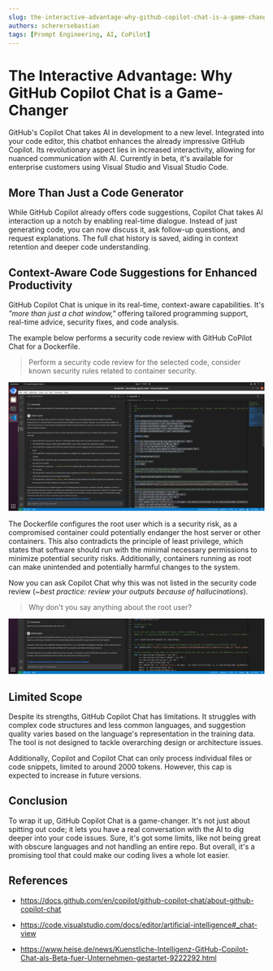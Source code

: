 ```yaml
---
slug: the-interactive-advantage-why-github-copilot-chat-is-a-game-changer
authors: scherersebastian
tags: [Prompt Engineering, AI, CoPilot]
---
```


# The Interactive Advantage: Why GitHub Copilot Chat is a Game-Changer

GitHub's Copilot Chat takes AI in development to a new level. Integrated into your code editor, this chatbot enhances the already impressive GitHub Copilot. Its revolutionary aspect lies in increased interactivity, allowing for nuanced communication with AI. Currently in beta, it's available for enterprise customers using Visual Studio and Visual Studio Code.

<!--truncate-->

## More Than Just a Code Generator

While GitHub Copilot already offers code suggestions, Copilot Chat takes AI interaction up a notch by enabling real-time dialogue. Instead of just generating code, you can now discuss it, ask follow-up questions, and request explanations. The full chat history is saved, aiding in context retention and deeper code understanding.

## Context-Aware Code Suggestions for Enhanced Productivity

GitHub Copilot Chat is unique in its real-time, context-aware capabilities. It's _"more than just a chat window,"_ offering tailored programming support, real-time advice, security fixes, and code analysis.

The example below performs a security code review with GitHub CoPilot Chat for a Dockerfile.

> Perform a security code review for the selected code, consider known security rules related to container security.

![Dockerfile Security Code Reivew](assets/Screenshot_from_2023-09-11_19-21-02.png)

The Dockerfile configures the root user which is a security risk, as a compromised container could potentially endanger the host server or other containers. This also contradicts the principle of least privilege, which states that software should run with the minimal necessary permissions to minimize potential security risks. Additionally, containers running as root can make unintended and potentially harmful changes to the system.

Now you can ask Copilot Chat why this was not listed in the security code review (_~best practice: review your outputs because of hallucinations_).

> Why don't you say anything about the root user?

![Dockerfile Security Code Reivew No Root](assets/Screenshot_from_2023-09-12_21-42-42.png)

## Limited Scope

Despite its strengths, GitHub Copilot Chat has limitations. It struggles with complex code structures and less common languages, and suggestion quality varies based on the language's representation in the training data. The tool is not designed to tackle overarching design or architecture issues.

Additionally, Copilot and Copilot Chat can only process individual files or code snippets, limited to around 2000 tokens. However, this cap is expected to increase in future versions.

## Conclusion

To wrap it up, GitHub Copilot Chat is a game-changer. It's not just about spitting out code; it lets you have a real conversation with the AI to dig deeper into your code issues. Sure, it's got some limits, like not being great with obscure languages and not handling an entire repo. But overall, it's a promising tool that could make our coding lives a whole lot easier.

## References

- https://docs.github.com/en/copilot/github-copilot-chat/about-github-copilot-chat

- https://code.visualstudio.com/docs/editor/artificial-intelligence#_chat-view

- https://www.heise.de/news/Kuenstliche-Intelligenz-GitHub-Copilot-Chat-als-Beta-fuer-Unternehmen-gestartet-9222292.html
